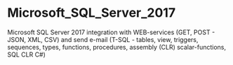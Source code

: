 # Microsoft_SQL_Server_2017
Microsoft SQL Server 2017 integration with WEB-services (GET, POST - JSON, XML, CSV)
and send e-mail (T-SQL - tables, view, triggers, sequences, types, functions, procedures,
assembly (CLR) scalar-functions, SQL CLR C#)